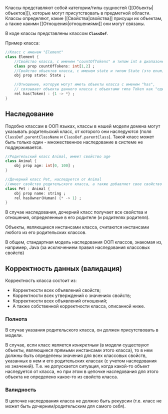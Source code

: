 Классы представляют собой категории/типы сущностей ([[Объекты|объектов]]), которые могут присутствовать в предметной области. Классы определяют, какие [[Свойства|свойства]] присущи их объектам, а также какими [[Отношения|отношениями]] они могут связаны.

В коде классы представлены классом **`ClassDef`**.

Пример класса:
```Dart
//Класс с именем "Element"
class Element {
	//Свойство класса, с именем "countOfTokens" и типом int в диапазоне 1-2
	class prop countOfTokens: int[1,2] ;
	//Свойство объектов класса, с именем state и типом State (это enum)
	obj prop state: State ;

	//Отношение, которую могут иметь объекты класса с именем "has",
	// связывает объекты данного класса с объектами типа Token как "один-ко-многим"
	rel has(Token) : {1 -> *} ;
} 
```

## Наследование

Подобно классам в ООП языках, классы в нашей модели домена могут указывать родительский класс, от которого они наследуются (поля `ClassDef.parentClassName` и `ClassDef.parentClass`). Такой класс может быть только один - множественное наследование в системе не поддерживается.

```Dart
//Родительский класс Animal, имеет свойство age
class Animal {
	obj prop age: int[0, 100] ;
}

//Дочерний класс Pet, наследуется от Animal
//имеет свойство родительского класса, а также добавляет свое свойство и отношения
class Pet : Animal {
	obj prop name: string ;
	rel hasOwner(Human) {* -> 1} ;
}
```

В случае наследования, дочерний класс получает все свойства и отношения, определенные в его родителе (и родителях родителя).

Объекты, являющиеся инстансами класса, считаются инстансами любого из его родительских классов.

В общем, стандартная модель наследования ООП классов, знакомая из, например, Java (за исключением правил наследования классовых свойств)

## Корректность данных (валидация)

Корректность класса состоит из:
- Корректности всех объявлений свойств;
- Корректности всех утверждений о значениях свойств;
- Корректности всех объявлений отношений;
- А также собственной корректности класса, описанной ниже.
### Полнота

В случае указания родительского класса, он должен присутствовать в модели.

В случае, если класс является *конкретным* (в модели существуют объекты, являющиеся прямыми инстансами этого класса), то в нем должны быть определены значения для всех классовых свойств, указанных в нем и его родительских классах (с учетом наследования их значений).
Т.е. не допускается ситуация, когда какой-то объект наследуется от класса, но при этом в цепочке наследования для этого объекта не определено какое-то из свойств класса.
### Валидность

В цепочке наследования класса не должно быть рекурсии (т.е. класс не может быть дочерним/родительским для самого себя).

